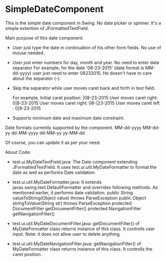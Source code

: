 # SimpleDateComponent

This is the simple date component in Swing. No date picker or spinner. It's a simple extention of JFormattedTextField.

Main purpose of this date component:
- User just type the date in continuation of his other form fields. No use of mouse needed.
- User just enter numbers for day, month and year. No need to enter date separator For example, for the date '08-23-2015' (date format is MM-dd-yyyy) user just need to enter 08232015. He doesn't have to care about the separator (-).
- Skip the separator while user moves caret back and forth in text field.

  For example,
    Initial caret position: |08-23-2015
    User moves caret right: 0|8-23-2015
    User moves caret right: 08-|23-2015
    User moves caret left : 0|8-23-2015

- Supports minimum date and maximum date constraint.

Date formats currently supported by the component. 
    MM-dd-yyyy
    MM-dd-yy
    dd-MM-yyyy
    dd-MM-yy
    yy-MM-dd

Of course, you can update it as per your need.

About Code:
- test.ui.MyDateTextField.java: The Date component extending JFormattedTextField. It uses test.ui.util.MyDateFormatter to format the date as well as performs Date validation. 

- test.ui.util.MyDateFormatter.java: It extends javax.swing.text.DefaultFormatter and overrides following methods. As mentioned earlier, it performs date validation.
    public String valueToString(Object value) throws ParseException
    public Object stringToValue(String str) throws ParseException
    protected DocumentFilter getDocumentFilter()
    protected NavigationFilter getNavigationFilter()

- test.ui.util.MyDateDocumentFilter.java: getDocumentFilter() of MyDateFormatter class returns instance of this class. It controlls user input. Note: it does not allow user to delete anything.

- test.ui.util.MyDateNavigationFilter.java: getNavigationFilter() of MyDateFormatter class returns instance of this class. It controlls the caret position.
